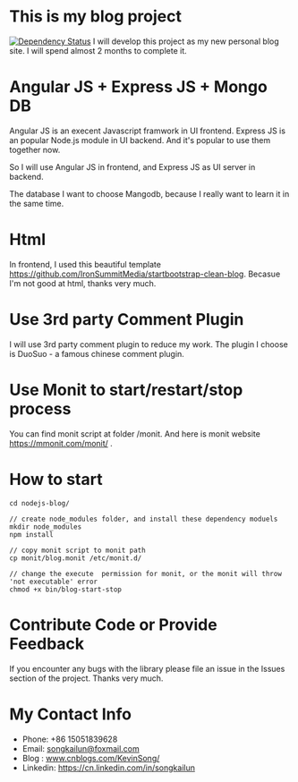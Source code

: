 # This is my blog project
[![Dependency Status](https://david-dm.org/kevinsong1990/nodejs-blog.svg)](https://david-dm.org/kevinsong1990/nodejs-blog)
I will develop this project as my new personal blog site. I will spend almost 2 months to complete it.

# Angular JS + Express JS + Mongo DB
Angular JS is an execent Javascript framwork in UI frontend. Express JS is an popular Node.js module in UI backend. 
And it's popular to use them together now. 

So I will use Angular JS in frontend, and Express JS as UI server in backend.

The database I want to choose Mangodb, because I really want to learn it in the same time.

# Html
In frontend, I used this beautiful template https://github.com/IronSummitMedia/startbootstrap-clean-blog.  Becasue I'm not good at html, thanks very much.

# Use 3rd party Comment Plugin
I will use 3rd party comment plugin to reduce my work. The plugin I choose is DuoSuo - a famous chinese comment plugin.

# Use Monit to start/restart/stop process
You can find monit script at folder /monit.  And here is monit website https://mmonit.com/monit/ .

# How to start
```
cd nodejs-blog/

// create node_modules folder, and install these dependency moduels
mkdir node_modules
npm install

// copy monit script to monit path
cp monit/blog.monit /etc/monit.d/

// change the execute  permission for monit, or the monit will throw 'not executable' error
chmod +x bin/blog-start-stop
```

# Contribute Code or Provide Feedback
If you encounter any bugs with the library please file an issue in the Issues section of the project. Thanks very much.

# My Contact Info
* Phone: +86 15051839628
* Email: songkailun@foxmail.com
* Blog : www.cnblogs.com/KevinSong/
* Linkedin: https://cn.linkedin.com/in/songkailun

